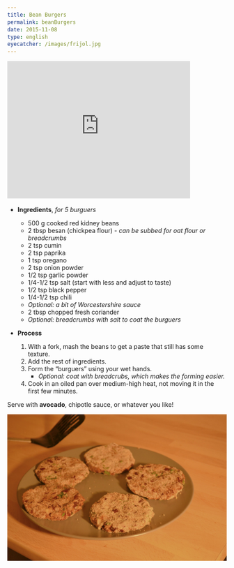 ```yaml
---
title: Bean Burgers
permalink: beanBurgers
date: 2015-11-08
type: english
eyecatcher: /images/frijol.jpg
---
```


<iframe width="420" height="315" src="http://www.youtube.com/embed/9PKf7sOLUK8" frameborder="0"
allowfullscreen></iframe>


* **Ingredients**, _for 5 burguers_
  * 500 g cooked red kidney beans
  * 2 tbsp besan (chickpea flour) - _can be subbed for oat flour or breadcrumbs_
  * 2 tsp cumin
  * 2 tsp paprika
  * 1 tsp oregano
  * 2 tsp onion powder
  * 1/2 tsp garlic powder
  * 1/4-1/2 tsp salt (start with less and adjust to taste)
  * 1/2 tsp black pepper
  * 1/4-1/2 tsp chili
  * _Optional: a bit of Worcestershire sauce_
  * 2 tbsp chopped fresh coriander 
  * _Optional: breadcrumbs with salt to coat the burguers_
 
* **Process**
  1. With a fork, mash the beans to get a paste that still has some texture. 
  2. Add the rest of ingredients. 
  3. Form the “burguers” using your wet hands. 
     - _Optional: coat with breadcrubs, which makes the forming easier._ 
  4. Cook in an oiled pan over medium-high heat, not moving it in the first few minutes.


Serve with **avocado**, chipotle sauce, or whatever you like!


![BeanBurgers](/images/frijol.jpg)
